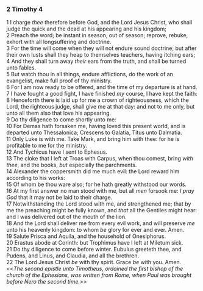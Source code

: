 ### 2 Timothy 4

1 I charge *thee* therefore before God, and the Lord Jesus Christ, who shall judge the quick and the dead at his appearing and his kingdom;  
2 Preach the word; be instant in season, out of season; reprove, rebuke, exhort with all longsuffering and doctrine.  
3 For the time will come when they will not endure sound doctrine; but after their own lusts shall they heap to themselves teachers, having itching ears;  
4 And they shall turn away *their* ears from the truth, and shall be turned unto fables.  
5 But watch thou in all things, endure afflictions, do the work of an evangelist, make full proof of thy ministry.  
6 For I am now ready to be offered, and the time of my departure is at hand.  
7 I have fought a good fight, I have finished *my* course, I have kept the faith:  
8 Henceforth there is laid up for me a crown of righteousness, which the Lord, the righteous judge, shall give me at that day: and not to me only, but unto all them also that love his appearing.  
9 Do thy diligence to come shortly unto me:  
10 For Demas hath forsaken me, having loved this present world, and is departed unto Thessalonica; Crescens to Galatia, Titus unto Dalmatia.  
11 Only Luke is with me. Take Mark, and bring him with thee: for he is profitable to me for the ministry.  
12 And Tychicus have I sent to Ephesus.  
13 The cloke that I left at Troas with Carpus, when thou comest, bring *with thee*, and the books, *but* especially the parchments.  
14 Alexander the coppersmith did me much evil: the Lord reward him according to his works:  
15 Of whom be thou ware also; for he hath greatly withstood our words.  
16 At my first answer no man stood with me, but all *men* forsook me: *I pray God* that it may not be laid to their charge.  
17 Notwithstanding the Lord stood with me, and strengthened me; that by me the preaching might be fully known, and *that* all the Gentiles might hear: and I was delivered out of the mouth of the lion.  
18 And the Lord shall deliver me from every evil work, and will preserve *me* unto his heavenly kingdom: to whom *be* glory for ever and ever. Amen.  
19 Salute Prisca and Aquila, and the household of Onesiphorus.  
20 Erastus abode at Corinth: but Trophimus have I left at Miletum sick.  
21 Do thy diligence to come before winter. Eubulus greeteth thee, and Pudens, and Linus, and Claudia, and all the brethren.  
22 The Lord Jesus Christ *be* with thy spirit. Grace *be* with you. Amen. <<*The second *epistle* unto Timotheus, ordained the first bishop of the church of the Ephesians, was written from Rome, when Paul was brought before Nero the second time.*>>  
